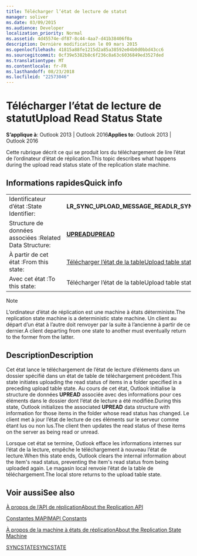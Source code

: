 ```yaml
---
title: Télécharger l’état de lecture de statut
manager: soliver
ms.date: 03/09/2015
ms.audience: Developer
localization_priority: Normal
ms.assetid: 4d45574e-df87-8c44-4aa7-d41b38406f0a
description: Dernière modification le 09 mars 2015
ms.openlocfilehash: 41815a88fe1215d2a85a38592e04b0d0bbd43cc6
ms.sourcegitcommit: 0cf39e5382b8c6f236c8a63c6036849ed3527ded
ms.translationtype: MT
ms.contentlocale: fr-FR
ms.lasthandoff: 08/23/2018
ms.locfileid: "22573046"
---
```

# <a name="upload-read-status-state"></a><span data-ttu-id="7dffb-103">Télécharger l’état de lecture de statut</span><span class="sxs-lookup"><span data-stu-id="7dffb-103">Upload Read Status State</span></span>

  
  
<span data-ttu-id="7dffb-104">**S’applique à**: Outlook 2013 | Outlook 2016</span><span class="sxs-lookup"><span data-stu-id="7dffb-104">**Applies to**: Outlook 2013 | Outlook 2016</span></span> 
  
 <span data-ttu-id="7dffb-105">Cette rubrique décrit ce qui se produit lors du téléchargement de lire l’état de l’ordinateur d’état de réplication.</span><span class="sxs-lookup"><span data-stu-id="7dffb-105">This topic describes what happens during the upload read status state of the replication state machine.</span></span> 
  
## <a name="quick-info"></a><span data-ttu-id="7dffb-106">Informations rapides</span><span class="sxs-lookup"><span data-stu-id="7dffb-106">Quick info</span></span>

|||
|:-----|:-----|
|<span data-ttu-id="7dffb-107">Identificateur d’état :</span><span class="sxs-lookup"><span data-stu-id="7dffb-107">State Identifier:</span></span>  <br/> |<span data-ttu-id="7dffb-108">**LR_SYNC_UPLOAD_MESSAGE_READ**</span><span class="sxs-lookup"><span data-stu-id="7dffb-108">**LR_SYNC_UPLOAD_MESSAGE_READ**</span></span> <br/> |
|<span data-ttu-id="7dffb-109">Structure de données associées :</span><span class="sxs-lookup"><span data-stu-id="7dffb-109">Related Data Structure:</span></span>  <br/> |<span data-ttu-id="7dffb-110">**[UPREAD](upread.md)**</span><span class="sxs-lookup"><span data-stu-id="7dffb-110">**[UPREAD](upread.md)**</span></span> <br/> |
|<span data-ttu-id="7dffb-111">À partir de cet état :</span><span class="sxs-lookup"><span data-stu-id="7dffb-111">From this state:</span></span>  <br/> |[<span data-ttu-id="7dffb-112">Télécharger l’état de la table</span><span class="sxs-lookup"><span data-stu-id="7dffb-112">Upload table state</span></span>](upload-table-state.md) <br/> |
|<span data-ttu-id="7dffb-113">Avec cet état :</span><span class="sxs-lookup"><span data-stu-id="7dffb-113">To this state:</span></span>  <br/> |<span data-ttu-id="7dffb-114">Télécharger l’état de la table</span><span class="sxs-lookup"><span data-stu-id="7dffb-114">Upload table state</span></span>  <br/> |
   
> [!NOTE]
> <span data-ttu-id="7dffb-115">L’ordinateur d’état de réplication est une machine à états déterministe.</span><span class="sxs-lookup"><span data-stu-id="7dffb-115">The replication state machine is a deterministic state machine.</span></span> <span data-ttu-id="7dffb-116">Un client au départ d’un état à l’autre doit renvoyer par la suite à l’ancienne à partir de ce dernier.</span><span class="sxs-lookup"><span data-stu-id="7dffb-116">A client departing from one state to another must eventually return to the former from the latter.</span></span> 
  
## <a name="description"></a><span data-ttu-id="7dffb-117">Description</span><span class="sxs-lookup"><span data-stu-id="7dffb-117">Description</span></span>

<span data-ttu-id="7dffb-118">Cet état lance le téléchargement de l’état de lecture d’éléments dans un dossier spécifié dans un état de table de téléchargement précédent.</span><span class="sxs-lookup"><span data-stu-id="7dffb-118">This state initiates uploading the read status of items in a folder specified in a preceding upload table state.</span></span> <span data-ttu-id="7dffb-119">Au cours de cet état, Outlook initialise la structure de données **UPREAD** associée avec des informations pour ces éléments dans le dossier dont l’état de lecture a été modifiée.</span><span class="sxs-lookup"><span data-stu-id="7dffb-119">During this state, Outlook initializes the associated **UPREAD** data structure with information for those items in the folder whose read status has changed.</span></span> <span data-ttu-id="7dffb-120">Le client met à jour l’état de lecture de ces éléments sur le serveur comme étant lus ou non lus.</span><span class="sxs-lookup"><span data-stu-id="7dffb-120">The client then updates the read status of these items on the server as being read or unread.</span></span> 
  
<span data-ttu-id="7dffb-121">Lorsque cet état se termine, Outlook efface les informations internes sur l’état de la lecture, empêche le téléchargement à nouveau l’état de lecture.</span><span class="sxs-lookup"><span data-stu-id="7dffb-121">When this state ends, Outlook clears the internal information about the item's read status, preventing the item's read status from being uploaded again.</span></span> <span data-ttu-id="7dffb-122">Le magasin local renvoie l’état de la table de téléchargement.</span><span class="sxs-lookup"><span data-stu-id="7dffb-122">The local store returns to the upload table state.</span></span>
  
## <a name="see-also"></a><span data-ttu-id="7dffb-123">Voir aussi</span><span class="sxs-lookup"><span data-stu-id="7dffb-123">See also</span></span>



[<span data-ttu-id="7dffb-124">À propos de l’API de réplication</span><span class="sxs-lookup"><span data-stu-id="7dffb-124">About the Replication API</span></span>](about-the-replication-api.md)
  
[<span data-ttu-id="7dffb-125">Constantes MAPI</span><span class="sxs-lookup"><span data-stu-id="7dffb-125">MAPI Constants</span></span>](mapi-constants.md)
  
[<span data-ttu-id="7dffb-126">À propos de la machine à états de réplication</span><span class="sxs-lookup"><span data-stu-id="7dffb-126">About the Replication State Machine</span></span>](about-the-replication-state-machine.md)
  
[<span data-ttu-id="7dffb-127">SYNCSTATE</span><span class="sxs-lookup"><span data-stu-id="7dffb-127">SYNCSTATE</span></span>](syncstate.md)

